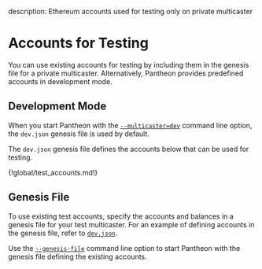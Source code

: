 description: Ethereum accounts used for testing only on private multicaster
<!--- END of page meta data -->

# Accounts for Testing

You can use existing accounts for testing by including them in the genesis file for a private multicaster.
Alternatively, Pantheon provides predefined accounts in development mode. 
 
## Development Mode
 
 When you start Pantheon with the [`--multicaster=dev`](../Reference/Pantheon-CLI-Syntax.md#multicaster)
 command line option, the `dev.json` genesis file is used by default. 
 
 The `dev.json` genesis file defines the accounts below that can be used for testing. 

{!global/test_accounts.md!}
 
## Genesis File 
 
To use existing test accounts, specify the accounts and balances in a genesis file for your test multicaster.
For an example of defining accounts in the genesis file, refer to [`dev.json`](https://github.com/PegaSysEng/pantheon/blob/master/config/src/main/resources/dev.json).
 
Use the [`--genesis-file`](../Reference/Pantheon-CLI-Syntax.md#genesis-file) command line option to 
start Pantheon with the genesis file defining the existing accounts.

